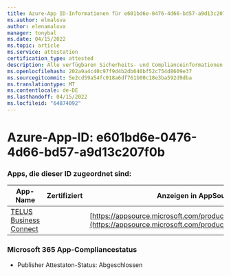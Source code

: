 ```yaml
---
title: Azure-App ID-Informationen für e601bd6e-0476-4d66-bd57-a9d13c207f0b
ms.author: elmalova
author: elenamalova
manager: tonybal
ms.date: 04/15/2022
ms.topic: article
ms.service: attestation
certification_type: attested
description: Alle verfügbaren Sicherheits- und Complianceinformationen für e601bd6e-0476-4d66-bd57-a9d13c207f0b.
ms.openlocfilehash: 202a9a4c40c97f9d4b2db640bf52c754d8609e37
ms.sourcegitcommit: 5e2cd59a54fc018a6df761b00c18e3ba592d9dba
ms.translationtype: MT
ms.contentlocale: de-DE
ms.lasthandoff: 04/15/2022
ms.locfileid: "64874092"
---
```

# <a name="azure-app-id-e601bd6e-0476-4d66-bd57-a9d13c207f0b"></a>Azure-App-ID: e601bd6e-0476-4d66-bd57-a9d13c207f0b


### <a name="apps-associated-with-this-id"></a>Apps, die dieser ID zugeordnet sind:
| **App-Name** | **Zertifiziert** | **Anzeigen in AppSource** |
|--------------|---------------|-----------------------|
| [TELUS Business Connect](../forward/WA200002300.md) |  | [https://appsource.microsoft.com/product/office/WA200002300](https://appsource.microsoft.com/product/office/WA200002300) |

### <a name="microsoft-365-app-compliance-status"></a>Microsoft 365 App-Compliancestatus
- Publisher Attestaton-Status: Abgeschlossen

